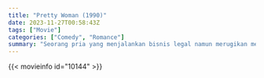 ```yaml
---
title: "Pretty Woman (1990)"
date: 2023-11-27T00:58:43Z
tags: ["Movie"]
categories: ["Comedy", "Romance"]
summary: "Seorang pria yang menjalankan bisnis legal namun merugikan membutuhkan pendamping untuk beberapa acara sosial, dan menyewa pelacur cantik yang dia temui... hanya untuk jatuh cinta."
---
```


<mux-player stream-type="on-demand"
src="https://kp3d-my.sharepoint.com/personal/ryoo_kp3d_onmicrosoft_com/_layouts/15/download.aspx?share=EZfEjuXAao5Pt8bZbQn4wS0BQQoHgztUj1jU68tcj17mdA" prefer-playback="mse" controls>

</mux-player>


{{< movieinfo id="10144" >}}

<script src="https://cdn.jsdelivr.net/npm/@mux/mux-player"></script>

 <script type="application/ld+json ">
{
"@context": "https://schema.org/",
"@type": "VideoObject",
"name": "Pretty Woman (1990)",
"contentUrl": "https://stream.mux.com/RzXZ9V6ZX2TPlxPxzvy2GZDe8aUfovpNtaOCwSFyAfQ.m3u8",
"thumbnailUrl": "https://www.themoviedb.org/t/p/original/7H7nhN1pn4glt76cDMuwjckKVNr.jpg?width=314&fit_mode=preserve&time=25",
"uploadDate": "2023-11-27T00:58:43Z",
}

</script>

